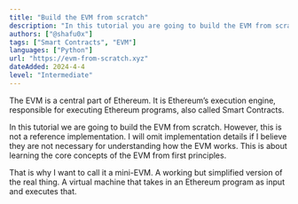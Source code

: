 ```yaml
---
title: "Build the EVM from scratch"
description: "In this tutorial you are going to build the EVM from scratch."
authors: ["@shafu0x"]
tags: ["Smart Contracts", "EVM"]
languages: ["Python"]
url: "https://evm-from-scratch.xyz"
dateAdded: 2024-4-4
level: "Intermediate"
---
```


The EVM is a central part of Ethereum. It is Ethereum’s execution engine, responsible for executing Ethereum programs, also called Smart Contracts.

In this tutorial we are going to build the EVM from scratch. However, this is not a reference implementation. I will omit implementation details if I believe they are not necessary for understanding how the EVM works. This is about learning the core concepts of the EVM from first principles.

That is why I want to call it a mini-EVM. A working but simplified version of the real thing. A virtual machine that takes in an Ethereum program as input and executes that.
